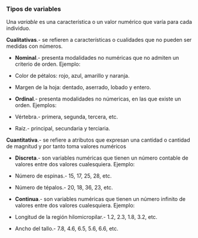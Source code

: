 ### Tipos de variables

Una *variable* es una característica o un valor numérico que varía para cada individuo.

**Cualitativas**.- se refieren a características o cualidades que no pueden ser medidas con números.
 - **Nominal**.-  presenta modalidades no numéricas que no admiten un criterio de orden. Ejemplo:
  - Color de pétalos: rojo, azul, amarillo y naranja.
  - Margen de la hoja: dentado, aserrado, lobado y entero.


 - **Ordinal**.- presenta modalidades no númericas, en las que existe un orden. Ejemplos:
  - Vértebra.- primera, segunda, tercera, etc.
  - Raíz.- principal, secundaria y terciaria.

**Cuantitativa**.- se refiere a atributos que expresan una cantidad o cantidad de magnitud y por tanto toma valores numéricos

 - **Discreta**.- son variables numéricas que tienen un número contable de valores entre dos valores cualesquiera. Ejemplo:
  - Número de espinas.- 15, 17, 25, 28, etc.
  - Número de tépalos.- 20, 18, 36, 23, etc.

- **Continua**.- son variables numéricas que tienen un número infinito de valores entre dos valores cualesquiera. Ejemplo:
 - Longitud de la región hilomicropilar.- 1.2, 2.3, 1.8, 3.2, etc.
 - Ancho del tallo.- 7.8, 4.6, 6.5, 5.6, 6.6, etc.


 
